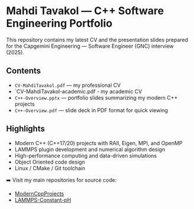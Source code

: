 # Mahdi Tavakol — C++ Software Engineering Portfolio

This repository contains my latest CV and the presentation slides
prepared for the Capgemini Engineering — Software Engineer (GNC) interview (2025).

## Contents
- `CV-MahdiTavakol.pdf` — my professional CV
- `CV-MahdiTavakol-academic.pdf - my academic CV
- `C++-Overview.pptx` — portfolio slides summarizing my modern C++ projects
- `C++-Overview.pdf` — slide deck in PDF format for quick viewing

## Highlights
- Modern C++ (C++17/20) projects with RAII, Eigen, MPI, and OpenMP
- LAMMPS plugin development and numerical algorithm design
- High-performance computing and data-driven simulations
- Object Oriented code design
- Linux / CMake / Git toolchain

➡️ Visit my main repositories for source code:
- [ModernCppProjects](https://github.com/MahdiTavakol/ModernCppProjects)
- [LAMMPS-Constant-pH](https://github.com/MahdiTavakol/LAMMPS-Constant-pH)
